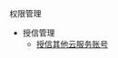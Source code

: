 <div class="sidebar_title">权限管理</div>

* 授信管理
    * [授信其他云服务账号](compute/uhost/introduction/concept)
